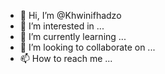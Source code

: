 - 👋 Hi, I’m @Khwinifhadzo
- 👀 I’m interested in ...
- 🌱 I’m currently learning ...
- 💞️ I’m looking to collaborate on ...
- 📫 How to reach me ...

<!---
Khwinifhadzo/Khwinifhadzo is a ✨ special ✨ repository because its `README.md` (this file) appears on your GitHub profile.
You can click the Preview link to take a look at your changes.
--->
